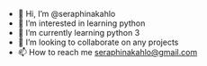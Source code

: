 - 👋 Hi, I’m @seraphinakahlo
- 👀 I’m interested in learning python
- 🌱 I’m currently learning python 3
- 💞️ I’m looking to collaborate on any projects
- 📫 How to reach me seraphinakahlo@gmail.com

<!---
seraphinakahlo/seraphinakahlo is a ✨ special ✨ repository because its `README.md` (this file) appears on your GitHub profile.
You can click the Preview link to take a look at your changes.
--->

